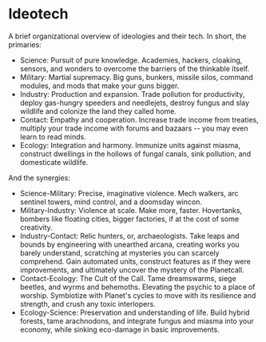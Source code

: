 # Ideotech

A brief organizational overview of ideologies and their tech. In short, the primaries:

- Science: Pursuit of pure knowledge. Academies, hackers, cloaking, sensors, and wonders to overcome the barriers of the thinkable itself.
- Military: Martial supremacy. Big guns, bunkers, missile silos, command modules, and mods that make your guns bigger.
- Industry: Production and expansion. Trade pollution for productivity, deploy gas-hungry speeders and needlejets, destroy fungus and slay wildlife and colonize the land they called home.
- Contact: Empathy and cooperation. Increase trade income from treaties, multiply your trade income with forums and bazaars -- you may even learn to read minds.
- Ecology: Integration and harmony. Immunize units against miasma, construct dwellings in the hollows of fungal canals, sink pollution, and domesticate wildlife.

And the synergies:

- Science-Military: Precise, imaginative violence. Mech walkers, arc sentinel towers, mind control, and a doomsday wincon.
- Military-Industry: Violence at scale. Make more, faster. Hovertanks, bombers like floating cities, bigger factories, if at the cost of some creativity.
- Industry-Contact: Relic hunters, or, archaeologists. Take leaps and bounds by engineering with unearthed arcana, creating works you barely understand, scratching at mysteries you can scarcely comprehend. Gain automated units, construct features as if they were improvements, and ultimately uncover the mystery of the Planetcall.
- Contact-Ecology: The Cult of the Call. Tame dreamswarms, siege beetles, and wyrms and behemoths. Elevating the psychic to a place of worship. Symbiotize with Planet's cycles to move with its resilience and strength, and crush any toxic interlopers.
- Ecology-Science: Preservation and understanding of life. Build hybrid forests, tame arachnodons, and integrate fungus and miasma into your economy, while sinking eco-damage in basic improvements.
